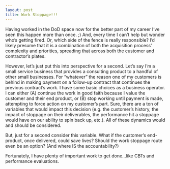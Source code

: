 ```yaml
---
layout: post
title: Work Stoppage!!!
---
```


Having worked in the DoD space now for the better part of my career I’ve
seen this happen more than once. ;) And, every time I can’t help but
wonder who’s getting fired. Or, which side of the fence is really
responsible? I’d likely presume that it is a combination of both the
acquisition process’ complexity and priorities, spreading that across
both the customer and contractor’s plates.

However, let’s just put this into perspective for a second. Let’s say
I’m a small service business that provides a consulting product to a
handful of other small businesses. For “whatever” the reason one of my
customers is behind in making payment on a follow-up contract that
continues the previous contract’s work. I have some basic choices as a
business operator. I can either (A) continue the work in good faith
because I value the customer and their end product, or (B) stop working
until payment is made, attempting to force action on my customer’s part.
Sure, there are a ton of variables that would impact this decision (e.g.
the customer’s history, the impact of stoppage on their deliverables,
the performance hit a stoppage would have on our ability to spin back
up, etc.). All of these dynamics would and should be considered.

But, just for a second consider this variable. What if the customer’s
end-product, once delivered, could save lives? Should the work stoppage
route even be an option? (And where IS the accountability?)

Fortunately, I have plenty of important work to get done…like CBTs and
performance evaluations.
